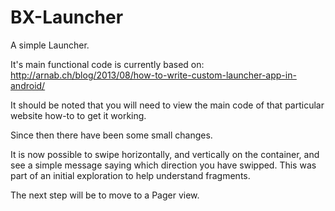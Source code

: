 # BX-Launcher
A simple Launcher. 

It's main functional code is currently based on: http://arnab.ch/blog/2013/08/how-to-write-custom-launcher-app-in-android/

It should be noted that you will need to view the main code of that particular website how-to to get it working.

Since then there have been some small changes. 

It is now possible to swipe horizontally, and vertically on the container, and see a simple message saying which direction you have swipped. This was part of an initial exploration to help understand fragments.

The next step will be to move to a Pager view. 
